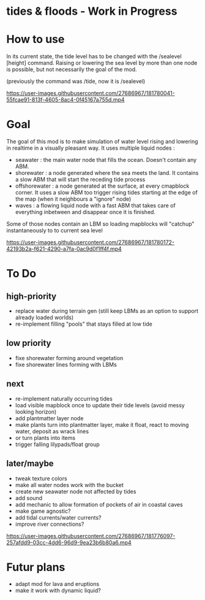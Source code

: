 # tides & floods - Work in Progress

# How to use

In its current state, the tide level has to be changed with the /sealevel [height] command.
Raising or lowering the sea level by more than one node is possible, but not necessarily the goal of the mod.


(previously the command was /tide, now it is /sealevel)


https://user-images.githubusercontent.com/27686967/181780041-55fcae91-813f-4605-8ac4-0f45167a755d.mp4


# Goal

The goal of this mod is to make simulation of water level rising and lowering in realtime in a visually pleasant way.
It uses multiple liquid nodes :
- seawater : the main water node that fills the ocean. Doesn't contain any ABM.
- shorewater : a node generated where the sea meets the land. It contains a slow ABM that will start the receding tide process
- offshorewater : a node generated at the surface, at every cmapblock corner. It uses a slow ABM too trigger rising tides starting at the edge of the map (when it neighbours a "ignore" node)
- waves : a flowing liquid node with a fast ABM that takes care of everything inbetween and disappear once it is finished.

Some of those nodes contain an LBM so loading mapblocks will "catchup" instantaneously to to current sea level



https://user-images.githubusercontent.com/27686967/181780172-42193b2a-f621-4290-a7fa-0ac9d0f1ff4f.mp4



# To Do

## high-priority
- replace water during terrain gen (still keep LBMs as an option to support already loaded worlds)
- re-implement filling "pools" that stays filled at low tide
## low priority
- fixe shorewater forming around vegetation
- fixe shorewater lines forming with LBMs
## next
- re-implement naturally occurring tides
- load visible mapblock once to update their tide levels (avoid messy looking horizon)
- add plantmatter layer node
- make plants turn into plantmatter layer, make it float, react to moving water, deposit as wrack lines
- or turn plants into items
- trigger falling lilypads/float group
## later/maybe
- tweak texture colors
- make all water nodes work with the bucket
- create new seawater node not affected by tides
- add sound
- add mechanic to allow formation of pockets of air in coastal caves
- make game agnostic?
- add tidal currents/water currents?
- improve river connections?

https://user-images.githubusercontent.com/27686967/181776097-257afdd9-03cc-4dd6-96d9-9ea23b6b80a6.mp4


# Futur plans

- adapt mod for lava and eruptions
- make it work with dynamic liquid?

